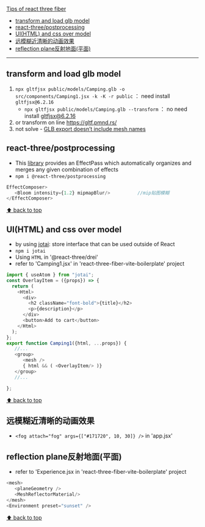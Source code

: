 [Tips of react three fiber](#top)

- [transform and load glb model](#transform-and-load-glb-model)
- [react-three/postprocessing](#react-threepostprocessing)
- [UI(HTML) and css over model](#uihtml-and-css-over-model)
- [远模糊近清晰的动画效果](#远模糊近清晰的动画效果)
- [reflection plane反射地面(平面)](#reflection-plane反射地面平面)

-------------------------------------------------------------------------------

## transform and load glb model

1. `npx gltfjsx public/models/Camping.glb -o src/components/Camping1.jsx -k -K -r public` ： need install `gltfjsx@6.2.16`
   - `npx gltfjsx public/models/Camping.glb --transform`  ： no need install gltfjsx@6.2.16
2. or transform on line https://gltf.pmnd.rs/
3. not solve - [GLB export doesn’t include mesh names](https://discourse.threejs.org/t/glb-export-doesnt-include-mesh-names/41680)

## react-three/postprocessing

- This [library](https://github.com/pmndrs/react-postprocessing) provides an EffectPass which automatically organizes and merges any given combination of effects
- `npm i @react-three/postprocessing`

```javascript
EffectComposer>
   <Bloom intensity={1.2} mipmapBlur/>          //mip贴图模糊      
</EffectComposer>
```

[⬆ back to top](#top)

## UI(HTML) and css over model

- by using [jotai](https://jotai.org/): store interface that can be used outside of React
- `npm i jotai`
- Using `HTML` in '@react-three/drei'
- refer to 'Camping1.jsx' in 'react-three-fiber-vite-boilerplate' project

```javascript
import { useAtom } from "jotai";
const OverlayItem = ({props}) => {
  return (
    <Html>
      <div>
        <h2 className="font-bold">{title}</h2>
        <p>{description}</p>
      </div>
      <button>Add to cart</button>
    </Html>
  );
};
export function Camping1({html, ...props}) {
   //...
   <group>
      <mesh />
      { html && ( <OverlayItem/> )}
   </group>
   //...

};
```

[⬆ back to top](#top)

## 远模糊近清晰的动画效果

- `<fog attach="fog" args={["#171720", 10, 30]} />` in 'app.jsx'

## reflection plane反射地面(平面)

- refer to 'Experience.jsx in 'react-three-fiber-vite-boilerplate' project

```javascript
<mesh>
   <planeGeometry />
   <MeshReflectorMaterial/>
</mesh>
<Environment preset="sunset" />
```

[⬆ back to top](#top)
